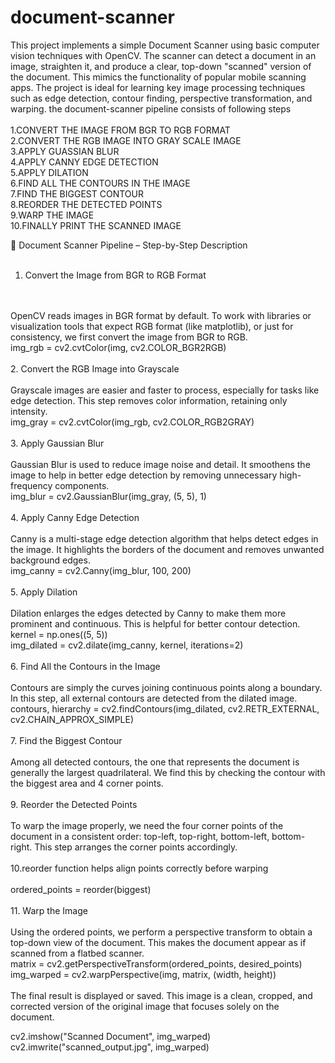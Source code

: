 # document-scanner
This project implements a simple Document Scanner using basic computer vision techniques with OpenCV. The scanner can detect a document in an image, straighten it, and produce a clear, top-down "scanned" version of the document. This mimics the functionality of popular mobile scanning apps. The project is ideal for learning key image processing techniques such as edge detection, contour finding, perspective transformation, and warping.
the document-scanner pipeline consists of following steps
<br>
<br>
1.CONVERT THE IMAGE FROM BGR TO RGB FORMAT 
<br>
2.CONVERT THE RGB IMAGE INTO GRAY SCALE IMAGE
<br>
3.APPLY GUASSIAN BLUR
<br>
4.APPLY CANNY EDGE DETECTION
<br>
5.APPLY DILATION
<br>
6.FIND ALL THE CONTOURS IN THE IMAGE
<br>
7.FIND THE BIGGEST CONTOUR
<br>
8.REORDER THE DETECTED POINTS 
<br>
9.WARP THE IMAGE
<br>
10.FINALLY PRINT THE SCANNED IMAGE
<br>


🧭 Document Scanner Pipeline – Step-by-Step Description
<br>
<br>
1. Convert the Image from BGR to RGB Format
<br>
<br>
OpenCV reads images in BGR format by default. To work with libraries or visualization tools that expect RGB format (like matplotlib), or just for consistency, we first convert the image from BGR to RGB.

<br>
img_rgb = cv2.cvtColor(img, cv2.COLOR_BGR2RGB)

<br>
<br>
2. Convert the RGB Image into Grayscale
<br>
<br>
Grayscale images are easier and faster to process, especially for tasks like edge detection. This step removes color information, retaining only intensity.
<br>
img_gray = cv2.cvtColor(img_rgb, cv2.COLOR_RGB2GRAY)
<br>
<br>
3. Apply Gaussian Blur
<br>
<br>
Gaussian Blur is used to reduce image noise and detail. It smoothens the image to help in better edge detection by removing unnecessary high-frequency components.
<br>
img_blur = cv2.GaussianBlur(img_gray, (5, 5), 1)
<br>
<br>
4. Apply Canny Edge Detection
<br>
<br>
Canny is a multi-stage edge detection algorithm that helps detect edges in the image. It highlights the borders of the document and removes unwanted background edges.
<br>
img_canny = cv2.Canny(img_blur, 100, 200)
<br>
<br>
5. Apply Dilation
<br>
<br>
Dilation enlarges the edges detected by Canny to make them more prominent and continuous. This is helpful for better contour detection.
<br>
kernel = np.ones((5, 5))
<br>
img_dilated = cv2.dilate(img_canny, kernel, iterations=2)
<br>
<br>
6. Find All the Contours in the Image
<br>
<br>
Contours are simply the curves joining continuous points along a boundary. In this step, all external contours are detected from the dilated image.
<br>
contours, hierarchy = cv2.findContours(img_dilated, cv2.RETR_EXTERNAL, cv2.CHAIN_APPROX_SIMPLE)
<br>
<br>
7. Find the Biggest Contour
<br>
<br>
Among all detected contours, the one that represents the document is generally the largest quadrilateral. We find this by checking the contour with the biggest area and 4 corner points.
<br>
<br>
9. Reorder the Detected Points
<br>
<br>
To warp the image properly, we need the four corner points of the document in a consistent order: top-left, top-right, bottom-left, bottom-right. This step arranges the corner points accordingly.
<br>
<br>
10.reorder function helps align points correctly before warping
<br>
<br>
ordered_points = reorder(biggest)
<br>
<br>
11. Warp the Image
<br>
<br>
Using the ordered points, we perform a perspective transform to obtain a top-down view of the document. This makes the document appear as if scanned from a flatbed scanner.
<br>
matrix = cv2.getPerspectiveTransform(ordered_points, desired_points)
<br>
img_warped = cv2.warpPerspective(img, matrix, (width, height))
<br>
<br444444444
12. Finally Print the Scanned Image
<br>
<br>
The final result is displayed or saved. This image is a clean, cropped, and corrected version of the original image that focuses solely on the document.
<br>

cv2.imshow("Scanned Document", img_warped)
<br>
cv2.imwrite("scanned_output.jpg", img_warped)
<br>
